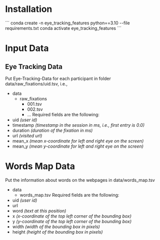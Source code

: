 # Installation
´´´
conda create -n eye_tracking_features python==3.10 --file requirements.txt
conda activate eye_tracking_features
´´´

# Input Data
## Eye Tracking Data
Put Eye-Tracking-Data for each participant in folder data/raw_fixations/uid.tsv, i.e.,
- data
  - raw_fixations
    - 001.tsv
    - 002.tsv
    - ...
Required fields are the following:
- uid *(user id)*
- timestamp *(timestamp in the session in ms, i.e., first entry is 0.0)*
- duration *(duration of the fixation in ms)*
- url *(visited url)*
- mean_x *(mean x-coordinate for left and right eye on the screen)*
- mean_y *(mean y-coordinate for left and right eye on the screen)*

# Words Map Data
Put the information about words on the webpages in data/words_map.tsv
- data
  - words_map.tsv
Required fields are the following:
- uid *(user id)*
- url
- word *(text at this position)*
- x *(x-coordinate of the top left corner of the bounding box)*
- y *(y-coordinate of the top left corner of the bounding box)*
- width *(width of the bounding box in pixels)*
- height *(height of the bounding box in pixels)*